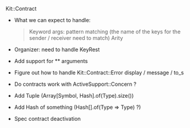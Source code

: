 Kit::Contract

  - What we can expect to handle:
    > Keyword args: pattern matching (the name of the keys for the sender / receiver need to match)
    > Arity

  - Organizer: need to handle KeyRest

  - Add support for ** arguments
  - Figure out how to handle Kit::Contract::Error display / message / to_s

  - Do contracts work with ActiveSupport::Concern ?

  - Add Tuple (Array[Symbol, Hash].of(Type).size())
  - Add Hash of something (Hash[].of(Type => Type) ?)

  - Spec contract deactivation


